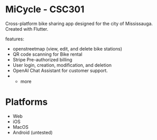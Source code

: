 # MiCycle - CSC301
Cross-platform bike sharing app designed for the city of Mississauga. Created with Flutter.

features:
- openstreetmap (view, edit, and delete bike stations)
- QR code scanning for Bike rental 
- Stripe Pre-authorized billing
- User login, creation, modification, and deletion 
- OpenAI Chat Assistant for customer support. 
- + more


# Platforms
- Web
- iOS
- MacOS
- Android (untested)
